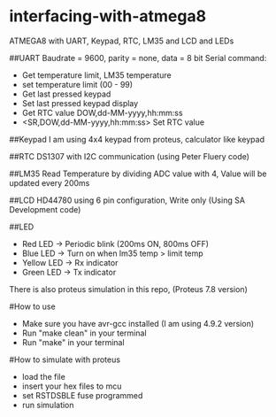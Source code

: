 # interfacing-with-atmega8
ATMEGA8 with UART, Keypad, RTC, LM35 and LCD and LEDs

##UART
Baudrate = 9600, parity = none, data = 8 bit
Serial command:
- <GT> Get temperature limit, LM35 temperature
- <STxx> set temperature limit (00 - 99)
- <GK> Get last pressed keypad
- <SKx> Set last pressed keypad display
- <GR> Get RTC value DOW,dd-MM-yyyy,hh:mm:ss
- <SR,DOW,dd-MM-yyyy,hh:mm:ss> Set RTC value

##Keypad
I am using 4x4 keypad from proteus, calculator like keypad

##RTC
DS1307 with I2C communication (using Peter Fluery code)

##LM35
Read Temperature by dividing ADC value with 4, Value will be updated every 200ms

##LCD
HD44780 using 6 pin configuration, Write only (Using SA Development code)

##LED
- Red LED -> Periodic blink (200ms ON, 800ms OFF)
- Blue LED -> Turn on when lm35 temp > limit temp
- Yellow LED -> Rx indicator
- Green LED -> Tx indicator

There is also proteus simulation in this repo, (Proteus 7.8 version)

#How to use
- Make sure you have avr-gcc installed (I am using 4.9.2 version)
- Run "make clean" in your terminal
- Run "make" in your terminal

#How to simulate with proteus
- load the file
- insert your hex files to mcu
- set RSTDSBLE fuse programmed
- run simulation
